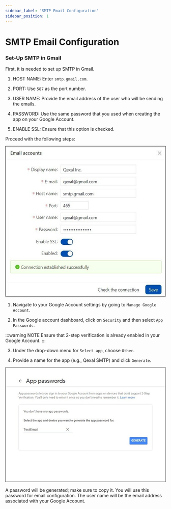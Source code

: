 ```yaml
---
sidebar_label: 'SMTP Email Configuration'
sidebar_position: 1
---
```


# SMTP Email Configuration

### Set-Up SMTP in Gmail

First, it is needed to set up SMTP in Gmail.

1. HOST NAME: Enter `smtp.gmail.com`.

2. PORT: Use `587` as the port number.

3. USER NAME: Provide the email address of the user who will be sending the emails.

4. PASSWORD: Use the same password that you used when creating the app on your Google Account.

5. ENABLE SSL: Ensure that this option is checked.

Proceed with the following steps:

![Gmail SMTP config](./img/smtp_gmail_1700928065.jpg)

1. Navigate to your Google Account settings by going to `Manage Google Account`.

2. In the Google account dashboard, click on `Security` and then select `App Passwords`.

:::warning NOTE
Ensure that 2-step verification is already enabled in your Google Account.
:::


3. Under the drop-down menu for `Select app`, choose `Other`.

4. Provide a name for the app (e.g., Qexal SMTP) and click `Generate`.


![Docs Version Dropdown](./img/smtp_gmail_1700928147.jpg)

A password will be generated; make sure to copy it. You will use this password for email configuration. The user name will be the email address associated with your Google Account.
